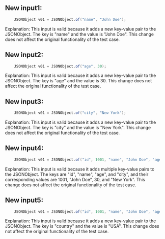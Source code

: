 ## New input1:
```java
    JSONObject v01 = JSONObject.of("name", "John Doe");
```
Explanation: This input is valid because it adds a new key-value pair to the JSONObject. The key is "name" and the value is "John Doe". This change does not affect the original functionality of the test case.

## New input2:
```java
    JSONObject v01 = JSONObject.of("age", 30);
```
Explanation: This input is valid because it adds a new key-value pair to the JSONObject. The key is "age" and the value is 30. This change does not affect the original functionality of the test case.

## New input3:
```java
    JSONObject v01 = JSONObject.of("city", "New York");
```
Explanation: This input is valid because it adds a new key-value pair to the JSONObject. The key is "city" and the value is "New York". This change does not affect the original functionality of the test case.

## New input4:
```java
    JSONObject v01 = JSONObject.of("id", 1001, "name", "John Doe", "age", 30, "city", "New York");
```
Explanation: This input is valid because it adds multiple key-value pairs to the JSONObject. The keys are "id", "name", "age", and "city", and their corresponding values are 1001, "John Doe", 30, and "New York". This change does not affect the original functionality of the test case.

## New input5:
```java
    JSONObject v01 = JSONObject.of("id", 1001, "name", "John Doe", "age", 30, "city", "New York", "country", "USA");
```
Explanation: This input is valid because it adds a new key-value pair to the JSONObject. The key is "country" and the value is "USA". This change does not affect the original functionality of the test case.
